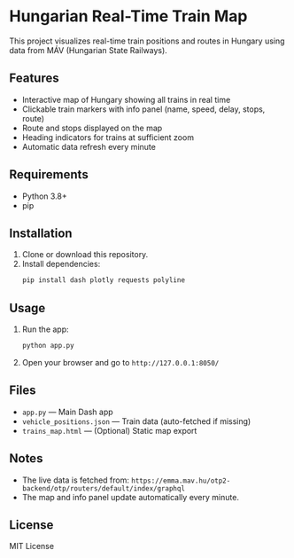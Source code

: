 # Hungarian Real-Time Train Map

This project visualizes real-time train positions and routes in Hungary using data from MÁV (Hungarian State Railways).

## Features
- Interactive map of Hungary showing all trains in real time
- Clickable train markers with info panel (name, speed, delay, stops, route)
- Route and stops displayed on the map
- Heading indicators for trains at sufficient zoom
- Automatic data refresh every minute

## Requirements
- Python 3.8+
- pip

## Installation
1. Clone or download this repository.
2. Install dependencies:
   ```sh
   pip install dash plotly requests polyline
   ```

## Usage
1. Run the app:
   ```sh
   python app.py
   ```
2. Open your browser and go to `http://127.0.0.1:8050/`

## Files
- `app.py` — Main Dash app
- `vehicle_positions.json` — Train data (auto-fetched if missing)
- `trains_map.html` — (Optional) Static map export

## Notes
- The live data is fetched from: `https://emma.mav.hu/otp2-backend/otp/routers/default/index/graphql`
- The map and info panel update automatically every minute.

## License
MIT License
